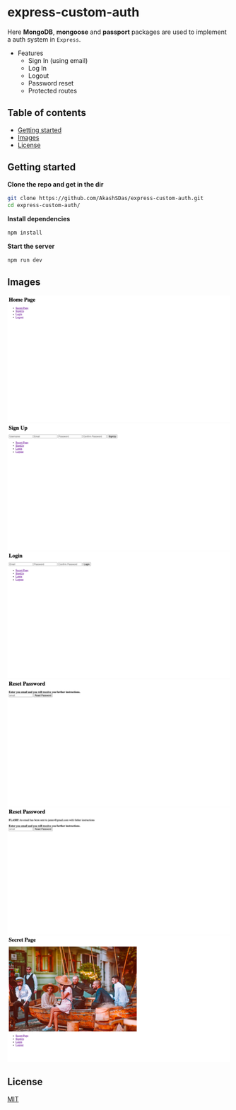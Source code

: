 # express-custom-auth

Here **MongoDB**, **mongoose** and **passport** packages are used to implement a auth system in `Express`.

- Features
  - Sign In (using email)
  - Log In
  - Logout
  - Password reset
  - Protected routes

## Table of contents

- [Getting started](#getting-started)
- [Images](#images)
- [License](#license)

## Getting started

**Clone the repo and get in the dir**

```bash
git clone https://github.com/AkashSDas/express-custom-auth.git
cd express-custom-auth/
```

**Install dependencies**

```bash
npm install
```

**Start the server**

```bash
npm run dev
```

## Images

![](./docs/images/img1.png)
![](./docs/images/img2.png)
![](./docs/images/img3.png)
![](./docs/images/img4.png)
![](./docs/images/img5.png)
![](./docs/images/img6.png)

## License

[MIT](./LICENSE)
